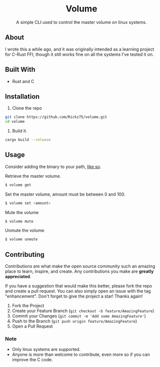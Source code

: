 <br />
<div align="center">
    <h1>Volume</h1>
    <p>A simple CLI used to control the master volume on linux systems.</p>
</div>

## About

I wrote this a while ago, and it was originally intended as a learning project for C-Rust FFI, though it still works fine on all the systems I've tested it on.

## Built With

-   Rust and C

## Installation

1. Clone the repo

```sh
git clone https://github.com/Rickz75/volume.git
cd volume
```

1. Build it.

```sh
cargo build --release
```

## Usage

Consider adding the binary to your path, [like so](https://unix.stackexchange.com/questions/26047/how-to-correctly-add-a-path-to-path).

Retrieve the master volume.

```sh
$ volume get
```

Set the master volume, amount must be between 0 and 100.

```sh
$ volume set <amount>
```

Mute the volume

```sh
$ volume mute
```

Unmute the volume

```sh
$ volume unmute
```

## Contributing

Contributions are what make the open source community such an amazing place to learn, inspire, and create. Any contributions you make are **greatly appreciated**.

If you have a suggestion that would make this better, please fork the repo and create a pull request. You can also simply open an issue with the tag "enhancement".
Don't forget to give the project a star! Thanks again!

1. Fork the Project
2. Create your Feature Branch (`git checkout -b feature/AmazingFeature`)
3. Commit your Changes (`git commit -m 'Add some AmazingFeature'`)
4. Push to the Branch (`git push origin feature/AmazingFeature`)
5. Open a Pull Request

### Note

-   Only linux systems are supported.
-   Anyone is more than welcome to contribute, even more so if you can improve the C code.
